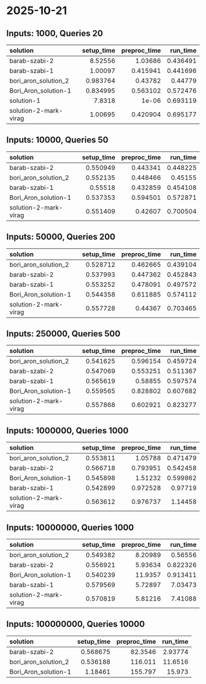 # 2025-10-21

## Inputs: 1000, Queries 20

| solution              |   setup_time |   preproc_time |   run_time |
|:----------------------|-------------:|---------------:|-----------:|
| barab-szabi-2         |     8.52556  |       1.03686  |   0.436491 |
| barab-szabi-1         |     1.00097  |       0.415941 |   0.441696 |
| bori_aron_solution_2  |     0.983764 |       0.43782  |   0.44779  |
| Bori_Aron_solution-1  |     0.834995 |       0.563102 |   0.572476 |
| solution-1            |     7.8318   |       1e-06    |   0.693119 |
| solution-2-mark-virag |     1.00695  |       0.420904 |   0.695177 |

## Inputs: 10000, Queries 50

| solution              |   setup_time |   preproc_time |   run_time |
|:----------------------|-------------:|---------------:|-----------:|
| barab-szabi-2         |     0.550949 |       0.443341 |   0.448225 |
| bori_aron_solution_2  |     0.552135 |       0.448466 |   0.45155  |
| barab-szabi-1         |     0.55518  |       0.432859 |   0.454108 |
| Bori_Aron_solution-1  |     0.537353 |       0.594501 |   0.572871 |
| solution-2-mark-virag |     0.551409 |       0.42607  |   0.700504 |

## Inputs: 50000, Queries 200

| solution              |   setup_time |   preproc_time |   run_time |
|:----------------------|-------------:|---------------:|-----------:|
| bori_aron_solution_2  |     0.528712 |       0.462665 |   0.439104 |
| barab-szabi-2         |     0.537993 |       0.447362 |   0.452843 |
| barab-szabi-1         |     0.553252 |       0.478091 |   0.497572 |
| Bori_Aron_solution-1  |     0.544358 |       0.611885 |   0.574112 |
| solution-2-mark-virag |     0.557728 |       0.44367  |   0.703465 |

## Inputs: 250000, Queries 500

| solution              |   setup_time |   preproc_time |   run_time |
|:----------------------|-------------:|---------------:|-----------:|
| bori_aron_solution_2  |     0.541625 |       0.596154 |   0.459724 |
| barab-szabi-2         |     0.547069 |       0.553251 |   0.511367 |
| barab-szabi-1         |     0.565619 |       0.58855  |   0.597574 |
| Bori_Aron_solution-1  |     0.559565 |       0.828802 |   0.607682 |
| solution-2-mark-virag |     0.557868 |       0.602921 |   0.823277 |

## Inputs: 1000000, Queries 1000

| solution              |   setup_time |   preproc_time |   run_time |
|:----------------------|-------------:|---------------:|-----------:|
| bori_aron_solution_2  |     0.553811 |       1.05788  |   0.471479 |
| barab-szabi-2         |     0.566718 |       0.793951 |   0.542458 |
| Bori_Aron_solution-1  |     0.545898 |       1.51232  |   0.599862 |
| barab-szabi-1         |     0.542899 |       0.972528 |   0.97719  |
| solution-2-mark-virag |     0.563612 |       0.976737 |   1.14458  |

## Inputs: 10000000, Queries 1000

| solution              |   setup_time |   preproc_time |   run_time |
|:----------------------|-------------:|---------------:|-----------:|
| bori_aron_solution_2  |     0.549382 |        8.20989 |   0.56556  |
| barab-szabi-2         |     0.556921 |        5.93634 |   0.822326 |
| Bori_Aron_solution-1  |     0.540239 |       11.9357  |   0.913411 |
| barab-szabi-1         |     0.579569 |        5.72897 |   7.03473  |
| solution-2-mark-virag |     0.570819 |        5.81216 |   7.41088  |

## Inputs: 100000000, Queries 10000

| solution             |   setup_time |   preproc_time |   run_time |
|:---------------------|-------------:|---------------:|-----------:|
| barab-szabi-2        |     0.568675 |        82.3546 |    2.93774 |
| bori_aron_solution_2 |     0.536188 |       116.011  |   11.6516  |
| Bori_Aron_solution-1 |     1.18461  |       155.797  |   15.973   |